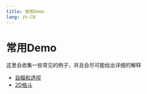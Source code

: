 ```yaml
---
title: 常用Demo
lang: zh-CN
---
```


# 常用Demo

这里会收集一些常见的例子，并且会尽可能给出详细的解释

* [自瞄和透视](aiming_and_perspective.md)
* [2D格斗](2d.md)